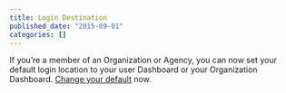 ```yaml
---
title: Login Destination
published_date: "2015-09-01"
categories: []
---
```

If you’re a member of an Organization or Agency, you can now set your default login location to your user Dashboard or your Organization Dashboard. [Change your default](https://dashboard.pantheon.io/user/#account/login-destination) now.
